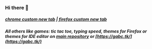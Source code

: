 ### Hi there 👋



##### [chrome custom new tab](https://github.com/gabc123123/gabc123123.github.io/tree/main/other/chrome-custom-new-tab/) | [firefox custom new tab](https://github.com/gabc123123/gabc123123.github.io/tree/main/firefox-extensions/custom-new-tab/)

##### All others like games: tic tac toe, typing speed, themes for Firefox or themes for IDE editor on [main repository](https://github.com/gabc123123/gabc123123.github.io) or [https://gabc.tk/](https://gabc.tk/)


<!--
**gabc123123/gabc123123** is a ✨ _special_ ✨ repository because its `README.md` (this file) appears on your GitHub profile.

Here are some ideas to get you started:

- 🔭 I’m currently working on ...
- 🌱 I’m currently learning ...
- 👯 I’m looking to collaborate on ...
- 🤔 I’m looking for help with ...
- 💬 Ask me about ...
- 📫 How to reach me: ...
- 😄 Pronouns: ...
- ⚡ Fun fact: ...
-->
